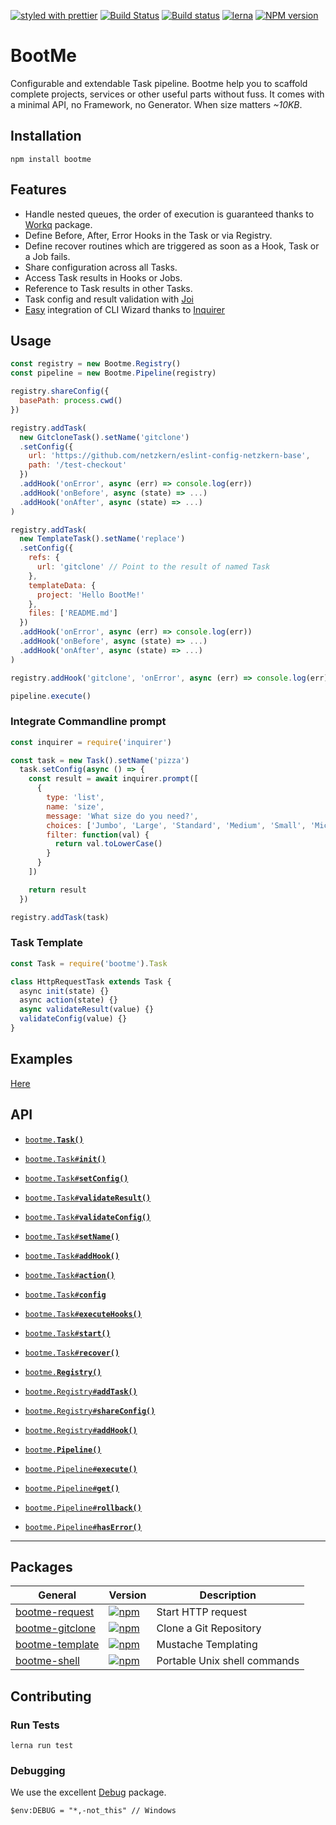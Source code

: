 [![styled with prettier](https://img.shields.io/badge/styled_with-prettier-ff69b4.svg)](#badge)
[![Build Status](https://travis-ci.org/StarpTech/bootme.svg?branch=master)](https://travis-ci.org/StarpTech/bootme)
[![Build status](https://ci.appveyor.com/api/projects/status/58ldk1x962nviv03?svg=true)](https://ci.appveyor.com/project/StarpTech/bootme)
[![lerna](https://img.shields.io/badge/maintained%20with-lerna-cc00ff.svg)](https://lernajs.io/)
[![NPM version](https://img.shields.io/npm/v/bootme.svg?style=flat)](https://www.npmjs.com/package/bootme)

# BootMe

Configurable and extendable Task pipeline. Bootme help you to scaffold complete projects, services or other useful parts without fuss. It comes with a minimal API, no Framework, no Generator. When size matters _~10KB_.

## Installation

```
npm install bootme
```

## Features

- Handle nested queues, the order of execution is guaranteed thanks to [Workq](https://github.com/delvedor/workq) package.
- Define Before, After, Error Hooks in the Task or via Registry.
- Define recover routines which are triggered as soon as a Hook, Task or a Job fails.
- Share configuration across all Tasks.
- Access Task results in Hooks or Jobs.
- Reference to Task results in other Tasks.
- Task config and result validation with [Joi](https://github.com/hapijs/joi)
- [Easy](examples/basic-wizard.js) integration of CLI Wizard thanks to [Inquirer](https://github.com/SBoudrias/Inquirer.js)

## Usage

```js
const registry = new Bootme.Registry()
const pipeline = new Bootme.Pipeline(registry)

registry.shareConfig({
  basePath: process.cwd()
})

registry.addTask(
  new GitcloneTask().setName('gitclone')
  .setConfig({
    url: 'https://github.com/netzkern/eslint-config-netzkern-base',
    path: '/test-checkout'
  })
  .addHook('onError', async (err) => console.log(err))
  .addHook('onBefore', async (state) => ...)
  .addHook('onAfter', async (state) => ...)
)

registry.addTask(
  new TemplateTask().setName('replace')
  .setConfig({
    refs: {
      url: 'gitclone' // Point to the result of named Task
    },
    templateData: {
      project: 'Hello BootMe!'
    },
    files: ['README.md']
  })
  .addHook('onError', async (err) => console.log(err))
  .addHook('onBefore', async (state) => ...)
  .addHook('onAfter', async (state) => ...)
)

registry.addHook('gitclone', 'onError', async (err) => console.log(err))

pipeline.execute()
```

### Integrate Commandline prompt

```js
const inquirer = require('inquirer')

const task = new Task().setName('pizza')
  task.setConfig(async () => {
    const result = await inquirer.prompt([
      {
        type: 'list',
        name: 'size',
        message: 'What size do you need?',
        choices: ['Jumbo', 'Large', 'Standard', 'Medium', 'Small', 'Micro'],
        filter: function(val) {
          return val.toLowerCase()
        }
      }
    ])

    return result
  })

registry.addTask(task)
```


### Task Template

```js
const Task = require('bootme').Task

class HttpRequestTask extends Task {
  async init(state) {}
  async action(state) {}
  async validateResult(value) {}
  validateConfig(value) {}
}
```

## Examples

[Here](examples)

## API

  * <a href="#task"><code>bootme.<b>Task()</b></code></a>
  * <a href="#init"><code>bootme.Task#<b>init()</b></code></a>
  * <a href="#setConfig"><code>bootme.Task#<b>setConfig()</b></code></a>
  * <a href="#validateResult"><code>bootme.Task#<b>validateResult()</b></code></a>
  * <a href="#validateConfig"><code>bootme.Task#<b>validateConfig()</b></code></a>
  * <a href="#setName"><code>bootme.Task#<b>setName()</b></code></a>
  * <a href="#addHook"><code>bootme.Task#<b>addHook()</b></code></a>
  * <a href="#action"><code>bootme.Task#<b>action()</b></code></a>
  * <a href="#config"><code>bootme.Task#<b>config</b></code></a>
  * <a href="#executeHooks"><code>bootme.Task#<b>executeHooks()</b></code></a>
  * <a href="#start"><code>bootme.Task#<b>start()</b></code></a>
  * <a href="#recover"><code>bootme.Task#<b>recover()</b></code></a>

  * <a href="#registry"><code>bootme.<b>Registry()</b></code></a>
  * <a href="#addTask"><code>bootme.Registry#<b>addTask()</b></code></a>
  * <a href="#shareConfig"><code>bootme.Registry#<b>shareConfig()</b></code></a>
  * <a href="#addHookRegistry"><code>bootme.Registry#<b>addHook()</b></code></a>

  * <a href="#Pipeline"><code>bootme.<b>Pipeline()</b></code></a>
  * <a href="#execute"><code>bootme.Pipeline#<b>execute()</b></code></a>
  * <a href="#get"><code>bootme.Pipeline#<b>get()</b></code></a>
  * <a href="#rollback"><code>bootme.Pipeline#<b>rollback()</b></code></a>
  * <a href="#hasError"><code>bootme.Pipeline#<b>hasError()</b></code></a>

-------------------------------------------------------

## Packages

| General | Version | Description |
|--------|-------|-------|
| [bootme-request](https://github.com/starptech/bootme/tree/master/packages/bootme-request) | [![npm](https://img.shields.io/npm/v/bootme-request.svg?maxAge=3600)](https://www.npmjs.com/package/bootme-request) | Start HTTP request |
| [bootme-gitclone](https://github.com/starptech/bootme/tree/master/packages/bootme-gitclone) | [![npm](https://img.shields.io/npm/v/bootme-gitclone.svg?maxAge=3600)](https://www.npmjs.com/package/bootme-gitclone) | Clone a Git Repository |
| [bootme-template](https://github.com/starptech/bootme/tree/master/packages/bootme-template) | [![npm](https://img.shields.io/npm/v/bootme-template.svg?maxAge=3600)](https://www.npmjs.com/package/bootme-template) | Mustache Templating |
| [bootme-shell](https://github.com/starptech/bootme/tree/master/packages/bootme-shell) | [![npm](https://img.shields.io/npm/v/bootme-shell.svg?maxAge=3600)](https://www.npmjs.com/package/bootme-shell) | Portable Unix shell commands |

## Contributing

### Run Tests

```
lerna run test
```

### Debugging
We use the excellent [Debug](https://github.com/visionmedia/debug) package.
```
$env:DEBUG = "*,-not_this" // Windows
```
